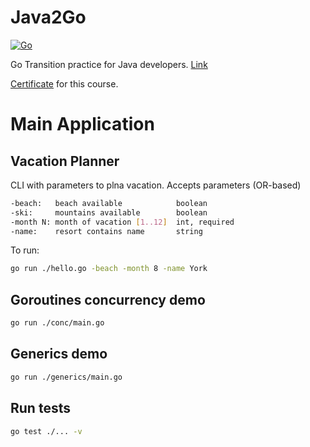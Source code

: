 # Java2Go
[![Go](https://github.com/IlyaMoskva/Java2Go/actions/workflows/go.yml/badge.svg?branch=master)](https://github.com/IlyaMoskva/Java2Go/actions/workflows/go.yml)

Go Transition practice for Java developers. [Link](https://www.linkedin.com/learning/transition-from-java-to-go)

[Certificate](https://www.linkedin.com/learning/certificates/fb05cfed0c20b5e38cf7db116da3c774ed0ec4c56a05d8c6740a0b775af72234) for this course.

# Main Application
## Vacation Planner
CLI with parameters to plna vacation. 
Accepts parameters (OR-based)
```sh
-beach:   beach available            boolean
-ski:     mountains available        boolean
-month N: month of vacation [1..12]  int, required
-name:    resort contains name       string
```
To run:
```sh
go run ./hello.go -beach -month 8 -name York
```

## Goroutines concurrency demo
```sh
go run ./conc/main.go
```

## Generics demo
```sh
go run ./generics/main.go
```

## Run tests
```sh
go test ./... -v
```
